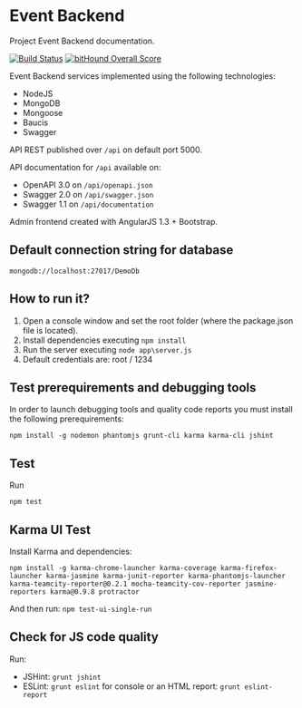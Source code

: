 # Event Backend #
Project Event Backend documentation.

[![Build Status](https://travis-ci.org/pjmolina/event-backend.svg?branch=master)](https://travis-ci.org/pjmolina/event-backend)
[![bitHound Overall Score](https://www.bithound.io/github/pjmolina/event-backend/badges/score.svg)](https://www.bithound.io/github/pjmolina/event-backend)

Event Backend services implemented using the following technologies:

* NodeJS
* MongoDB
* Mongoose
* Baucis
* Swagger

API REST published over `/api` on default port 5000.

API documentation for `/api` available on:
 
* OpenAPI 3.0 on `/api/openapi.json`
* Swagger 2.0 on `/api/swagger.json`
* Swagger 1.1 on `/api/documentation`

Admin frontend created with AngularJS 1.3 + Bootstrap.

## Default connection string for database ##
`mongodb://localhost:27017/DemoDb`

## How to run it? ##

1. Open a console window and set the root folder (where the package.json file is located).
2. Install dependencies executing `npm install`
3. Run the server executing `node app\server.js`
4. Default credentials are: root / 1234

## Test prerequirements and debugging tools ##
In order to launch debugging tools and quality code reports you must install the following prerequirements:

```npm install -g nodemon phantomjs grunt-cli karma karma-cli jshint```

## Test ##
Run 

```npm test```

## Karma UI Test ##
Install Karma and dependencies:

```
npm install -g karma-chrome-launcher karma-coverage karma-firefox-launcher karma-jasmine karma-junit-reporter karma-phantomjs-launcher karma-teamcity-reporter@0.2.1 mocha-teamcity-cov-reporter jasmine-reporters karma@0.9.8 protractor
```

And then run: `npm test-ui-single-run`


## Check for JS code quality ##

Run:
- JSHint: `grunt jshint`
- ESLint: `grunt eslint` for console or an HTML report: `grunt eslint-report`


